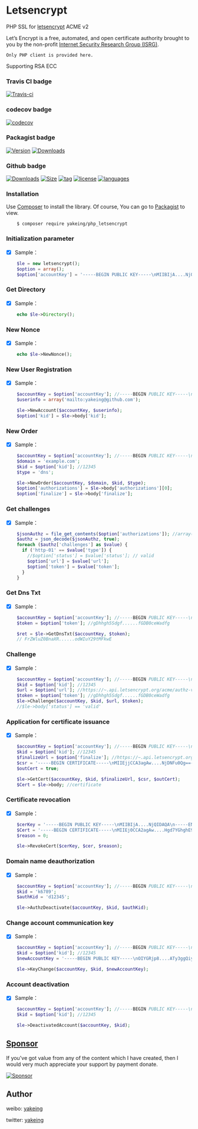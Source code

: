 # Letsencrypt
PHP SSL for [letsencrypt](https://letsencrypt.com) ACME v2

Let’s Encrypt is a free, automated, and open certificate authority brought to you by the non-profit [Internet Security Research Group (ISRG)](https://www.abetterinternet.org).

`Only PHP client is provided here.`

Supporting RSA ECC

### Travis CI badge

[![Travis-ci](https://api.travis-ci.com/yakeing/php_letsencrypt.svg)](https://travis-ci.com/yakeing/php_letsencrypt)

### codecov badge

[![codecov](https://codecov.io/gh/yakeing/php_letsencrypt/branch/master/graph/badge.svg)](https://codecov.io/gh/yakeing/php_letsencrypt)

### Packagist badge

[![Version](http://img.shields.io/packagist/v/yakeing/php_letsencrypt.svg)](../../releases)
[![Downloads](http://img.shields.io/packagist/dt/yakeing/php_letsencrypt.svg)](https://packagist.org/packages/yakeing/php_letsencrypt/dependents)

### Github badge

[![Downloads](https://img.shields.io/github/downloads/yakeing/php_letsencrypt/total.svg)](../../)
[![Size](https://img.shields.io/github/size/yakeing/php_letsencrypt/src/Letsencrypt.php.svg)](src/Letsencrypt.php)
[![tag](https://oauth.applinzi.com/Label/tag/v3.0.0/28a745.svg)](../../releases)
[![license](https://oauth.applinzi.com/Label/license/MPL-2.0/FE7D37.svg)](LICENSE)
[![languages](https://oauth.applinzi.com/Label/languages/php/007EC6.svg)](../../search?l=php)

### Installation

Use [Composer](https://getcomposer.org) to install the library.
Of course, You can go to [Packagist](https://packagist.org/packages/yakeing/php_letsencrypt) to view.

```
    $ composer require yakeing/php_letsencrypt
```

### Initialization parameter

- [x] Sample：
```php
    $le = new letsencrypt();
    $option = array();
    $option['accountKey'] = '-----BEGIN PUBLIC KEY-----\nMIIBIjA....NjQIDAQA\n-----END PUBLIC KEY----';
```

### Get Directory

- [x] Sample：
```php
    echo $le->Directory();
```

### New Nonce

- [x] Sample：
```php
    echo $le->NewNonce();
```

### New User Registration

- [x] Sample：
```php
    $accountKey = $option['accountKey']; //-----BEGIN PUBLIC KEY-----\nMIIBIjA....NjQIDAQA\n-----END PUBLIC KEY----
    $userinfo = array('mailto:yakeing@github.com');

    $le->NewAccount($accountKey, $userinfo);
    $option['kid'] = $le->body['kid'];
```

### New Order

- [x] Sample：
```php
    $accountKey = $option['accountKey']; //-----BEGIN PUBLIC KEY-----\nMIIBIjA....NjQIDAQA\n-----END PUBLIC KEY----
    $domain = 'example.com';
    $kid = $option['kid']; //12345
    $type = 'dns';

    $le->NewOrder($accountKey, $domain, $kid, $type);
    $option['authorizations'] = $le->body['authorizations'][0];
    $option['finalize'] = $le->body['finalize'];
```

### Get challenges

- [x] Sample：
```php
    $jsonAuthz = file_get_contents($option['authorizations']); //array(.....)
    $authz = json_decode($jsonAuthz, true);
    foreach ($authz['challenges'] as $value) {
      if ('http-01' == $value['type']) {
        //$option['status'] = $value['status']; // valid
        $option['url'] = $value['url'];
        $option['token'] = $value['token'];
      }
    }
```

### Get Dns Txt

- [x] Sample：
```php
    $accountKey = $option['accountKey']; //-----BEGIN PUBLIC KEY-----\nMIIBIjA....NjQIDAQA\n-----END PUBLIC KEY----
    $token = $option['token']; //gDhhgh5Sdgf......fGDB0ceWadfg

    $ret = $le->GetDnsTxt($accountKey, $token);
    // FrZWluZ0BnaXR......odWIuY29tMFkwE
```

### Challenge 

- [x] Sample：
```php
    $accountKey = $option['accountKey']; //-----BEGIN PUBLIC KEY-----\nMIIBIjA....NjQIDAQA\n-----END PUBLIC KEY----
    $kid = $option['kid']; //12345
    $url = $option['url']; //https://~.api.letsencrypt.org/acme/authz-v3/*****
    $token = $option['token']; //gDhhgh5Sdgf......fGDB0ceWadfg
    $le->Challenge($accountKey, $kid, $url, $token);
    //$le->body['status'] == 'valid'
```

### Application for certificate issuance 

- [x] Sample：
```php
    $accountKey = $option['accountKey']; //-----BEGIN PUBLIC KEY-----\nMIIBIjA....NjQIDAQA\n-----END PUBLIC KEY----
    $kid = $option['kid']; //12345
    $finalizeUrl = $option['finalize']; //https://~.api.letsencrypt.org/acme/finalize/***/***';
    $csr = '-----BEGIN CERTIFICATE-----\nMIIEjjCCA3agAw....NjDNFu0Qg==-----END CERTIFICATE-----';
    $outCert = true;

    $le->GetCert($accountKey, $kid, $finalizeUrl, $csr, $outCert);
    $Cert = $le->body; //certificate
```

### Certificate revocation 

- [x] Sample：
```php
    $cerKey = '-----BEGIN PUBLIC KEY-----\nMIIBIjA....NjQIDAQA\n-----END PUBLIC KEY----';
    $Cert = '-----BEGIN CERTIFICATE-----\nMIIEj0CCA2agAw....Hgd7YGhghE9gj\n==-----END CERTIFICATE-----';
    $reason = 0;

    $le->RevokeCert($cerKey, $cer, $reason);
```

### Domain name deauthorization

- [x] Sample：
```php
    $accountKey = $option['accountKey']; //-----BEGIN PUBLIC KEY-----\nMIIBIjA....NjQIDAQA\n-----END PUBLIC KEY----
    $kid = 'k6789';
    $authKid = 'd12345';

    $le->AuthzDeactivate($accountKey, $kid, $authKid);
```

### Change account communication key

- [x] Sample：
```php
    $accountKey = $option['accountKey']; //-----BEGIN PUBLIC KEY-----\nMIIBIjA....NjQIDAQA\n-----END PUBLIC KEY----
    $kid = $option['kid']; //12345
    $newAccountKey = '-----BEGIN PUBLIC KEY-----\nOIYGRjp8....ATy3ggQiyA\n-----END PUBLIC KEY----';;

    $le->KeyChange($accountKey, $kid, $newAccountKey);
```

### Account deactivation

- [x] Sample：
```php
    $accountKey = $option['accountKey']; //-----BEGIN PUBLIC KEY-----\nMIIBIjA....NjQIDAQA\n-----END PUBLIC KEY----
    $kid = $option['kid']; //12345

    $le->DeactivatedAccount($accountKey, $kid);
```

[Sponsor](https://github.com/yakeing/Documentation/blob/master/Sponsor/README.md)
---
If you've got value from any of the content which I have created, then I would very much appreciate your support by payment donate.

[![Sponsor](https://oauth.applinzi.com/State/heart/Sponsor/EA4AAA.svg)](https://github.com/yakeing/Documentation/blob/master/Sponsor/README.md)

Author
---

weibo: [yakeing](https://weibo.com/yakeing)

twitter: [yakeing](https://twitter.com/yakeing)
